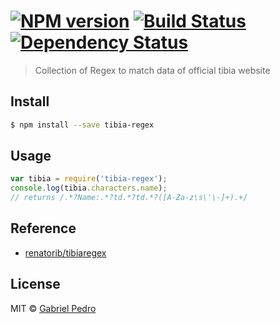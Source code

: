 #  [![NPM version][npm-image]][npm-url] [![Build Status][travis-image]][travis-url] [![Dependency Status][daviddm-url]][daviddm-image]

> Collection of Regex to match data of official tibia website


## Install

```sh
$ npm install --save tibia-regex
```


## Usage

```js
var tibia = require('tibia-regex');
console.log(tibia.characters.name);
// returns /.*?Name:.*?td.*?td.*?([A-Za-z\s\'\-]+).+/
```

## Reference
* [renatorib/tibiaregex](https://github.com/renatorib/tibiaregex/)

## License

MIT © [Gabriel Pedro](https://gpedro.net)


[npm-url]: https://npmjs.org/package/tibia-regex
[npm-image]: https://badge.fury.io/js/tibia-regex.svg
[travis-url]: https://travis-ci.org/TibiaJS/tibia-regex
[travis-image]: https://travis-ci.org/TibiaJS/tibia-regex.svg?branch=master
[daviddm-url]: https://david-dm.org/TibiaJS/tibia-regex.svg?theme=shields.io
[daviddm-image]: https://david-dm.org/TibiaJS/tibia-regex
